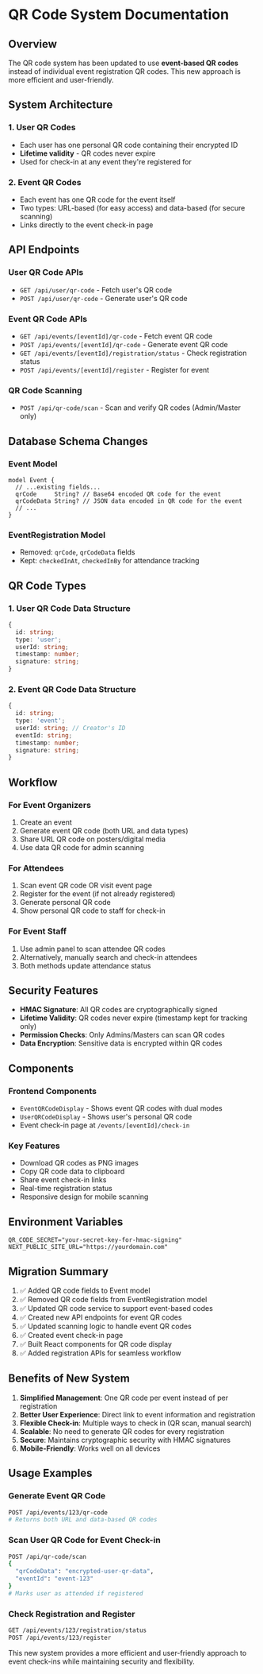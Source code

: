 # QR Code System Documentation

## Overview

The QR code system has been updated to use **event-based QR codes** instead of individual event registration QR codes. This new approach is more efficient and user-friendly.

## System Architecture

### 1. User QR Codes
- Each user has one personal QR code containing their encrypted ID
- **Lifetime validity** - QR codes never expire
- Used for check-in at any event they're registered for

### 2. Event QR Codes
- Each event has one QR code for the event itself
- Two types: URL-based (for easy access) and data-based (for secure scanning)
- Links directly to the event check-in page

## API Endpoints

### User QR Code APIs
- `GET /api/user/qr-code` - Fetch user's QR code
- `POST /api/user/qr-code` - Generate user's QR code

### Event QR Code APIs
- `GET /api/events/[eventId]/qr-code` - Fetch event QR code
- `POST /api/events/[eventId]/qr-code` - Generate event QR code
- `GET /api/events/[eventId]/registration/status` - Check registration status
- `POST /api/events/[eventId]/register` - Register for event

### QR Code Scanning
- `POST /api/qr-code/scan` - Scan and verify QR codes (Admin/Master only)

## Database Schema Changes

### Event Model
```prisma
model Event {
  // ...existing fields...
  qrCode     String? // Base64 encoded QR code for the event
  qrCodeData String? // JSON data encoded in QR code for the event
  // ...
}
```

### EventRegistration Model
- Removed: `qrCode`, `qrCodeData` fields
- Kept: `checkedInAt`, `checkedInBy` for attendance tracking

## QR Code Types

### 1. User QR Code Data Structure
```typescript
{
  id: string;
  type: 'user';
  userId: string;
  timestamp: number;
  signature: string;
}
```

### 2. Event QR Code Data Structure
```typescript
{
  id: string;
  type: 'event';
  userId: string; // Creator's ID
  eventId: string;
  timestamp: number;
  signature: string;
}
```

## Workflow

### For Event Organizers
1. Create an event
2. Generate event QR code (both URL and data types)
3. Share URL QR code on posters/digital media
4. Use data QR code for admin scanning

### For Attendees
1. Scan event QR code OR visit event page
2. Register for the event (if not already registered)
3. Generate personal QR code
4. Show personal QR code to staff for check-in

### For Event Staff
1. Use admin panel to scan attendee QR codes
2. Alternatively, manually search and check-in attendees
3. Both methods update attendance status

## Security Features

- **HMAC Signature**: All QR codes are cryptographically signed
- **Lifetime Validity**: QR codes never expire (timestamp kept for tracking only)
- **Permission Checks**: Only Admins/Masters can scan QR codes
- **Data Encryption**: Sensitive data is encrypted within QR codes

## Components

### Frontend Components
- `EventQRCodeDisplay` - Shows event QR codes with dual modes
- `UserQRCodeDisplay` - Shows user's personal QR code
- Event check-in page at `/events/[eventId]/check-in`

### Key Features
- Download QR codes as PNG images
- Copy QR code data to clipboard
- Share event check-in links
- Real-time registration status
- Responsive design for mobile scanning

## Environment Variables

```env
QR_CODE_SECRET="your-secret-key-for-hmac-signing"
NEXT_PUBLIC_SITE_URL="https://yourdomain.com"
```

## Migration Summary

1. ✅ Added QR code fields to Event model
2. ✅ Removed QR code fields from EventRegistration model
3. ✅ Updated QR code service to support event-based codes
4. ✅ Created new API endpoints for event QR codes
5. ✅ Updated scanning logic to handle event QR codes
6. ✅ Created event check-in page
7. ✅ Built React components for QR code display
8. ✅ Added registration APIs for seamless workflow

## Benefits of New System

1. **Simplified Management**: One QR code per event instead of per registration
2. **Better User Experience**: Direct link to event information and registration
3. **Flexible Check-in**: Multiple ways to check in (QR scan, manual search)
4. **Scalable**: No need to generate QR codes for every registration
5. **Secure**: Maintains cryptographic security with HMAC signatures
6. **Mobile-Friendly**: Works well on all devices

## Usage Examples

### Generate Event QR Code
```bash
POST /api/events/123/qr-code
# Returns both URL and data-based QR codes
```

### Scan User QR Code for Event Check-in
```bash
POST /api/qr-code/scan
{
  "qrCodeData": "encrypted-user-qr-data",
  "eventId": "event-123"
}
# Marks user as attended if registered
```

### Check Registration and Register
```bash
GET /api/events/123/registration/status
POST /api/events/123/register
```

This new system provides a more efficient and user-friendly approach to event check-ins while maintaining security and flexibility.

